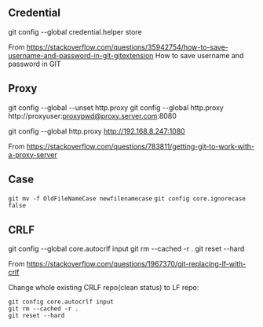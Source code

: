 ## Credential

git config --global credential.helper store

From <https://stackoverflow.com/questions/35942754/how-to-save-username-and-password-in-git-gitextension> 
How to save username and password in GIT

## Proxy

git config --global --unset http.proxy
git config --global http.proxy http://proxyuser:proxypwd@proxy.server.com:8080

git config --global http.proxy http://192.168.8.247:1080

From <https://stackoverflow.com/questions/783811/getting-git-to-work-with-a-proxy-server> 


## Case

`git mv -f OldFileNameCase newfilenamecase`
`git config core.ignorecase false`


## CRLF

git config --global core.autocrlf input
git rm --cached -r .
git reset --hard


From <https://stackoverflow.com/questions/1967370/git-replacing-lf-with-crlf> 
	
    
Change whole existing CRLF repo(clean status) to LF repo:
```
git config core.autocrlf input
git rm --cached -r .
git reset --hard
```
